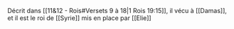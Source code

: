 Décrit dans [[11&12 - Rois#Versets 9 à 18|1 Rois 19:15]], il vécu à [[Damas]], et il est le roi de [[Syrie]] mis en place par [[Elie]]